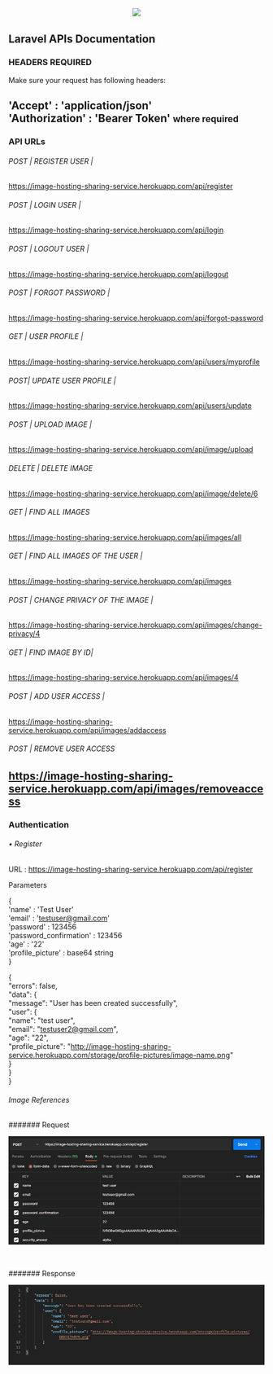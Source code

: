 <p align="center"><a href="https://laravel.com" target="_blank"><img src="https://raw.githubusercontent.com/laravel/art/master/logo-lockup/5%20SVG/2%20CMYK/1%20Full%20Color/laravel-logolockup-cmyk-red.svg" width="400"></a></p>

## Laravel APIs Documentation

### HEADERS REQUIRED

 Make sure your request has following headers: 

'Accept' : 'application/json' <br>
'Authorization' : 'Bearer Token' <small class="text-muted">where required</small>
------------------------------------------------------------------------------------------

### API URLs

###### POST | REGISTER USER |
https://image-hosting-sharing-service.herokuapp.com/api/register

###### POST | LOGIN USER |
https://image-hosting-sharing-service.herokuapp.com/api/login

###### POST | LOGOUT USER |
https://image-hosting-sharing-service.herokuapp.com/api/logout

###### POST | FORGOT PASSWORD |
https://image-hosting-sharing-service.herokuapp.com/api/forgot-password

###### GET | USER PROFILE |
https://image-hosting-sharing-service.herokuapp.com/api/users/myprofile

###### POST| UPDATE USER PROFILE |
https://image-hosting-sharing-service.herokuapp.com/api/users/update

###### POST | UPLOAD IMAGE |
https://image-hosting-sharing-service.herokuapp.com/api/image/upload

###### DELETE | DELETE IMAGE 
https://image-hosting-sharing-service.herokuapp.com/api/image/delete/6

###### GET | FIND ALL IMAGES 
https://image-hosting-sharing-service.herokuapp.com/api/images/all

###### GET | FIND ALL IMAGES OF THE USER |
https://image-hosting-sharing-service.herokuapp.com/api/images

###### POST | CHANGE PRIVACY OF THE IMAGE | 
https://image-hosting-sharing-service.herokuapp.com/api/images/change-privacy/4

###### GET | FIND IMAGE BY ID|
https://image-hosting-sharing-service.herokuapp.com/api/images/4 

###### POST | ADD USER ACCESS |
https://image-hosting-sharing-service.herokuapp.com/api/images/addaccess

###### POST | REMOVE USER ACCESS  
https://image-hosting-sharing-service.herokuapp.com/api/images/removeaccess
---------------------------------------------------------------------------------------

### Authentication

###### • Register

URL : https://image-hosting-sharing-service.herokuapp.com/api/register

Parameters

{ <br>
            'name' : 'Test User' <br>
            'email' : 'testuser@gmail.com' <br>
            'password' : 123456 <br>
            'password_confirmation' : 123456 <br>
            'age' : '22' <br>
            'profile_picture' : base64 string <br>
} <br>


{ <br>
    "errors": false, <br>
    "data": { <br>
        "message": "User has been created successfully", <br>
        "user": { <br>
                "name": "test user", <br>
                "email": "testuser2@gmail.com", <br>
                "age": "22", <br>
                "profile_picture": "http://image-hosting-sharing-service.herokuapp.com/storage/profile-pictures/image-name.png" <br>
                } <br>
            } <br>
} <br>


###### Image References
####### Request

![Request](public/api-reference/register_request.jpg)

<img class="m-5" src="{{ asset('api-reference/register_request.jpg' ,true) }}" alt="">

####### Response

![Response](public/api-reference/register-response.jpg)